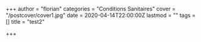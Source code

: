 +++
author = "florian"
categories = "Conditions Sanitaires"
cover = "/postcover/cover1.jpg"
date = 2020-04-14T22:00:00Z
lastmod = ""
tags = []
title = "test2"

+++
